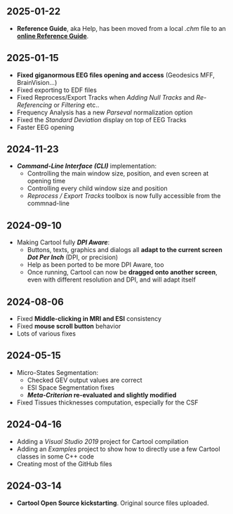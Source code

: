 
## 2025-01-22
- **Reference Guide**, aka Help, has been moved from a local _.chm_ file to an [**online Reference Guide**](https://denisbrunet.github.io/Cartool/ReferenceGuide/index.html).

## 2025-01-15
- **Fixed giganormous EEG files opening and access** (Geodesics MFF, BrainVision...)
- Fixed exporting to EDF files
- Fixed Reprocess/Export Tracks when _Adding Null Tracks_ and _Re-Referencing_ or _Filtering_ etc..
- Frequency Analysis has a new _Parseval_ normalization option
- Fixed the _Standard Deviation_ display on top of EEG Tracks
- Faster EEG opening

## 2024-11-23
- _**Command-Line Interface (CLI)**_ implementation:
    - Controlling the main window size, position, and even screen at opening time
    - Controlling every child window size and position
    - _Reprocess / Export Tracks_ toolbox is now fully accessible from the commnad-line

## 2024-09-10
- Making Cartool fully _**DPI Aware**_:
    - Buttons, texts, graphics and dialogs all **adapt to the current screen _Dot Per Inch_** (DPI, or precision)
    - Help as been ported to be more DPI Aware, too
    - Once running, Cartool can now be **dragged onto another screen**, even with different resolution and DPI, and will adapt itself

## 2024-08-06
- Fixed **Middle-clicking in MRI and ESI** consistency
- Fixed **mouse scroll button** behavior
- Lots of various fixes

## 2024-05-15
- Micro-States Segmentation:
    - Checked GEV output values are correct
    - ESI Space Segmentation fixes
    - **_Meta-Criterion_ re-evaluated and slightly modified**
- Fixed Tissues thicknesses computation, especially for the CSF

## 2024-04-16
- Adding a _Visual Studio 2019_ project for Cartool compilation
- Adding an _Examples_ project to show how to directly use a few Cartool classes in some C++ code
- Creating most of the GitHub files

## 2024-03-14
- **Cartool Open Source kickstarting**. Original source files uploaded.
